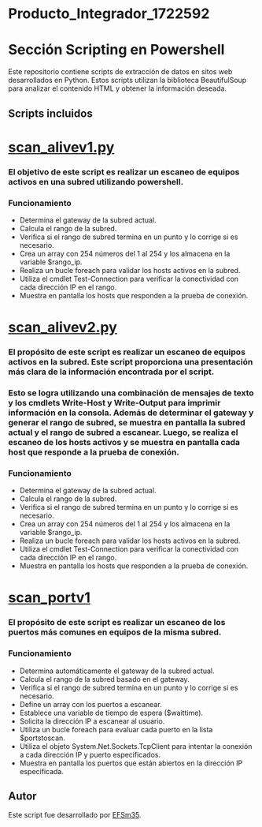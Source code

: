 # Producto_Integrador_1722592

# Sección Scripting en Powershell
Este repositorio contiene scripts de extracción de datos en sitos web desarrollados en Python. Estos scripts utilizan la biblioteca BeautifulSoup para analizar el contenido HTML y obtener la información deseada.

## Scripts incluidos
# [scan_alivev1.py](https://github.com/EFSm35/Producto_Integrador_1722592/blob/main/Scripting%20en%20PowerShell/scan_alivev1.ps1)
### El objetivo de este script es realizar un escaneo de equipos activos en una subred utilizando powershell.

### Funcionamiento
- Determina el gateway de la subred actual.
- Calcula el rango de la subred.
- Verifica si el rango de subred termina en un punto y lo corrige si es necesario.
- Crea un array con 254 números del 1 al 254 y los almacena en la variable $rango_ip.
- Realiza un bucle foreach para validar los hosts activos en la subred.
- Utiliza el cmdlet Test-Connection para verificar la conectividad con cada dirección IP en el rango.
- Muestra en pantalla los hosts que responden a la prueba de conexión.

# [scan_alivev2.py](https://github.com/EFSm35/Producto_Integrador_1722592/blob/main/Scripting%20en%20PowerShell/scan_alivev2.ps1)
### El propósito de este script es realizar un escaneo de equipos activos en la subred. Este script proporciona una presentación más clara de la información encontrada por el script.
### Esto se logra utilizando una combinación de mensajes de texto y los cmdlets Write-Host y Write-Output para imprimir información en la consola. Además de determinar el gateway y generar el rango de subred, se muestra en pantalla la subred actual y el rango de subred a escanear. Luego, se realiza el escaneo de los hosts activos y se muestra en pantalla cada host que responde a la prueba de conexión.

### Funcionamiento
- Determina el gateway de la subred actual.
- Calcula el rango de la subred.
- Verifica si el rango de subred termina en un punto y lo corrige si es necesario.
- Crea un array con 254 números del 1 al 254 y los almacena en la variable $rango_ip.
- Realiza un bucle foreach para validar los hosts activos en la subred.
- Utiliza el cmdlet Test-Connection para verificar la conectividad con cada dirección IP en el rango.
- Muestra en pantalla los hosts que responden a la prueba de conexión.

# [scan_portv1](https://github.com/EFSm35/Producto_Integrador_1722592/blob/main/Scripting%20en%20PowerShell/scan_portv1.ps1)
### El propósito de este script es realizar un escaneo de los puertos más comunes en equipos de la misma subred.

### Funcionamiento
- Determina automáticamente el gateway de la subred actual.
- Calcula el rango de la subred basado en el gateway.
- Verifica si el rango de subred termina en un punto y lo corrige si es necesario.
- Define un array con los puertos a escanear.
- Establece una variable de tiempo de espera ($waittime).
- Solicita la dirección IP a escanear al usuario.
- Utiliza un bucle foreach para evaluar cada puerto en la lista $portstoscan.
- Utiliza el objeto System.Net.Sockets.TcpClient para intentar la conexión a cada dirección IP y puerto especificados.
- Muestra en pantalla los puertos que están abiertos en la dirección IP especificada.

## Autor

Este script fue desarrollado por [EFSm35](https://github.com/EFSm35).
